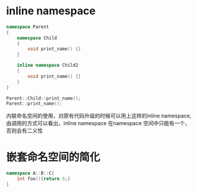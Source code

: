 # inline namespace
```c++
namespace Parent
{
    namespace Child
    {
        void print_name() {}
    }

    inline namespace Child2
    {
        void print_name() {}
    }
}

Parent::Child::print_name();
Parent::print_name();  
```
内联命名空间的使用，对原有代码升级的时候可以用上这样的inline namespace, 由调用的方式可以看出，inline namespace 在namespace 空间中只能有一个，否则会有二义性

# 嵌套命名空间的简化
```c++
namespace A::B::C{
    int foo(){return 5;}
}
```
